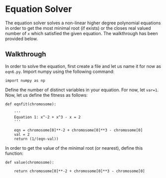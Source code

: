 # Equation Solver

The equation solver solves a non-linear higher degree polynomial equations in order to get the most minimal root (if exists) or the closes real valued number of ```x```
which satisfied the given equation. The walkthrough has been provided below.

## Walkthrough

In order to solve the equation, first create a file and let us name it for now as ```eqn6.py```. Import numpy using the following command:

```python3
import numpy as np
```

Define the number of distinct variables in your equation. For now, let ```var=1```. Now, let us define the fitness as follows:

```python3
def eqnfit(chromosome):

    '''
    Equation 1: x^-2 + x^3 - x = 2
    '''

    eqn = chromosome[0]**-2 + chromosome[0]**3 - chromosome[0]
    val = 2
    return (1/(eqn-val))
```

In order to get the value of the minimal root (or nearest), define this function:

```python3
def value(chromosome):

    return chromosome[0]**-2 + chromosome[0]**3 - chromosome[0]
```
